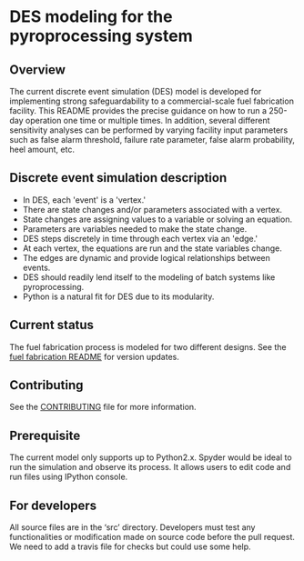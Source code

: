 # DES modeling for the pyroprocessing system

## Overview

The current discrete event simulation (DES) model is developed for implementing strong safeguardability to a commercial-scale fuel fabrication facility. This README provides the precise guidance on how to run a 250-day operation one time or multiple times. In addition, several different sensitivity analyses can be performed by varying facility input parameters such as false alarm threshold, failure rate parameter, false alarm probability, heel amount, etc.

## Discrete event simulation description

- In DES, each 'event' is a 'vertex.'
- There are state changes and/or parameters associated with a vertex.
- State changes are assigning values to a variable or solving an equation.
- Parameters are variables needed to make the state change.
- DES steps discretely in time through each vertex via an 'edge.'
- At each vertex, the equations are run and the state variables change.
- The edges are dynamic and provide logical relationships between events.
- DES should readily lend itself to the modeling of batch systems like pyroprocessing.
- Python is a natural fit for DES due to its modularity.

## Current status

The fuel fabrication process is modeled for two different designs. See the [fuel fabrication README](fuel-fabrication/README.md) for version updates. 

## Contributing

See the [CONTRIBUTING](CONTRIBUTING.md) file for more information. 

## Prerequisite

The current model only supports up to Python2.x. Spyder would be ideal to run the simulation and observe its process. It allows users to edit code and run files using IPython console.

## For developers

All source files are in the ‘src’ directory. Developers must test any functionalities or modification made on source code before the pull request. We need to add a travis file for checks but could use some help.
